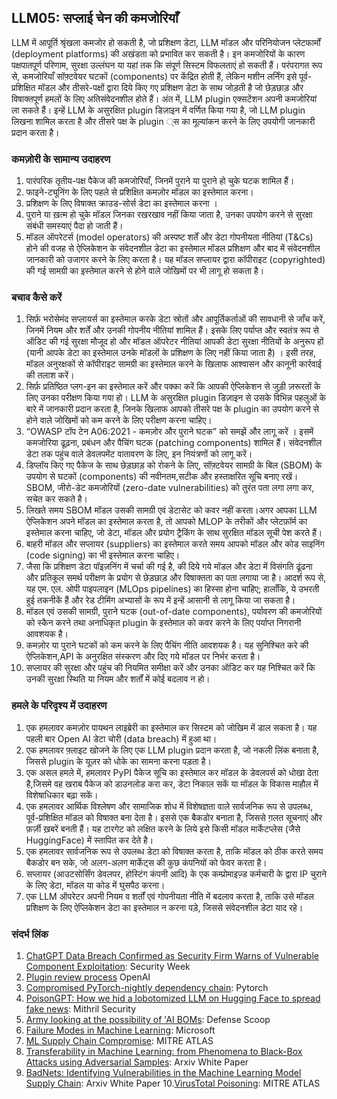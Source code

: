 ## LLM05: सप्लाई चेन की कमजोरियाँ

LLM में आपूर्ति श्रृंखला कमजोर हो सकती है, जो प्रशिक्षण डेटा, LLM मॉडल और परिनियोजन प्लेटफार्मों (deployment platforms) की अखंडता को प्रभावित कर सकती है। इन कमजोरियों के कारण पक्षपातपूर्ण परिणाम, सुरक्षा उल्लंघन या यहां तक कि संपूर्ण सिस्टम विफलताएं हो सकती हैं। परंपरागत रूप से, कमजोरियाँ सॉफ़्टवेयर घटकों (components) पर केंद्रित होती हैं, लेकिन मशीन लर्निंग इसे पूर्व-प्रशिक्षित मॉडल और तीसरे-पक्षों द्वारा दिये किए गए प्रशिक्षण डेटा के साथ जोड़ती है जो छेड़छाड़ और विषाक्तपूर्ण हमलों के लिए अतिसंवेदनशील होते हैं।
अंत में, LLM plugin एक्सटेंशन अपनी कमजोरियां ला सकते हैं। इन्हें LLM के असुरक्षित plugin डिज़ाइन में वर्णित किया गया है, जो LLM plugin लिखना शामिल करता है और तीसरे पक्ष के plugin ्स का मूल्यांकन करने के लिए उपयोगी जानकारी प्रदान करता है।

### कमज़ोरी के सामान्य उदाहरण

1. पारंपरिक तृतीय-पक्ष पैकेज की कमजोरियाँ, जिनमें पुराने या पुराने हो चुके घटक शामिल हैं।
2. फाइने-ट्यूनिंग के लिए पहले से प्रशिक्षित कमज़ोर मॉडल का इस्तेमाल करना।
3. प्रशिक्षण के लिए विषाक्त क्राउड-सोर्स डेटा का इस्तेमाल करना ।
4. पुराने या ख़त्म हो चुके मॉडल जिनका रखरखाव नहीं किया जाता है, उनका उपयोग करने से सुरक्षा संबंधी समस्याएं पैदा हो जाती हैं।
5. मॉडल ऑपरेटर्स (model operators) की अस्पष्ट शर्तें और डेटा गोपनीयता नीतियां (T&Cs) होने की वजह से ऐप्लिकेशन के संवेदनशील डेटा का इस्तेमाल मॉडल प्रशिक्षण और बाद में संवेदनशील जानकारी को उजागर करने के लिए करता है। यह मॉडल सप्लायर द्वारा कॉपीराइट (copyrighted) की गई सामग्री का इस्तेमाल करने से होने वाले जोखिमों पर भी लागू हो सकता है।

### बचाव कैसे करें

1. सिर्फ़ भरोसेमंद सप्लायर्स का इस्तेमाल करके डेटा स्रोतों और आपूर्तिकर्ताओं की सावधानी से जाँच करें, जिनमें नियम और शर्तें और उनकी गोपनीय नीतियां शामिल हैं। इसके लिए पर्याप्त और स्वतंत्र रूप से ऑडिट की गई सुरक्षा मौजूद हो और मॉडल ऑपरेटर नीतियां आपकी डेटा सुरक्षा नीतियों के अनुरूप हों (यानी आपके डेटा का इस्तेमाल उनके मॉडलों के प्रशिक्षण के लिए नहीं किया जाता है) । इसी तरह, मॉडल अनुरक्षकों से कॉपीराइट सामग्री का इस्तेमाल करने के खिलाफ आश्वासन और कानूनी कार्रवाई की तलाश करें।
2. सिर्फ़ प्रतिष्ठित प्लग-इन का इस्तेमाल करें और पक्का करें कि आपकी ऐप्लिकेशन से जुड़ी ज़रूरतों के लिए उनका परीक्षण किया गया हो।  LLM के असुरक्षित plugin  डिज़ाइन से उसके विभिन्न पहलुओं के बारे में जानकारी प्रदान करता है, जिनके खिलाफ आपको तीसरे पक्ष के plugin का उपयोग करने से होने वाले जोखिमों को कम करने के लिए परीक्षण करना चाहिए।
3. “OWASP टॉप टेन A06:2021 - कमज़ोर और पुराने घटक” को समझें और लागू करें । इसमें कमजोरिया ढूढ़ना, प्रबंधन और पैचिंग घटक (patching components) शामिल हैं। संवेदनशील डेटा तक पहुंच वाले डेवलपमेंट वातावरण के लिए, इन नियंत्रणों को लागू करें।
4. डिप्लॉय किए गए पैकेज के साथ छेड़छाड़ को रोकने के लिए, सॉफ़्टवेयर सामग्री के बिल (SBOM) के उपयोग से घटकों (components) की नवीनतम,सटीक और हस्ताक्षरित सूचि बनाए रखें। SBOM, जीरो-डेट कमजोरियों (zero-date vulnerabilities) को तुरंत पता लगा लगा कर, सचेत कर सकते है।
5. लिखते समय SBOM मॉडल उसकी सामग्री एवं डेटासेट को कवर नहीं करता।अगर आपका LLM ऐप्लिकेशन अपने मॉडल का इस्तेमाल करता है, तो आपको MLOP के तरीकों और प्लेटफ़ॉर्म का इस्तेमाल करना चाहिए, जो डेटा, मॉडल और प्रयोग ट्रैकिंग के साथ सुरक्षित मॉडल सूची  पेश करते हैं।
6. बाहरी मॉडल और सप्लायर (suppliers) का इस्तेमाल करते समय आपको मॉडल और कोड साइनिंग (code signing) का भी इस्तेमाल करना चाहिए।
7. जैसा कि प्रशिक्षण डेटा पॉइज़निंग में चर्चा की गई है, की दिये गये  मॉडल और डेटा में विसंगति ढूंढना और प्रतिकूल समर्थ परीक्षण के प्रयोग से छेड़छाड़ और विषाक्तता का पता लगाया जा है। आदर्श रूप से, यह एम. एल. ओपी पाइपलाइन (MLOps pipelines) का हिस्सा होना चाहिए; हालाँकि, ये उभरती हुई तकनीकें हैं और रेड टीमिंग अभ्यासों के रूप में इन्हें आसानी से लागू किया जा सकता है।
8. मॉडल एवं उसकी सामग्री, पुराने घटक (out-of-date components), पर्यावरण की कमजोरियों को स्कैन करने तथा अनाधिकृत plugin के इस्तेमाल को कवर करने के लिए पर्याप्त निगरानी आवशयक है।
9. कमज़ोर या पुराने घटकों को कम करने के लिए पैचिंग नीति आवशयक है। यह सुनिश्चित करे की ऐप्लिकेशन,API के अनुरक्षित संस्करण और दिए गये मॉडल पर निर्भर करता है।
10. सप्लायर की सुरक्षा और पहुंच की नियमित समीक्षा करें और उनका ऑडिट कर यह निश्चित करें कि उनकी सुरक्षा स्थिति या नियम और शर्तों में कोई बदलाव न हो।

### हमले के परिदृश्य में उदाहरण

1. एक हमलावर कमज़ोर पायथन लाइब्रेरी का इस्तेमाल कर सिस्टम को जोखिम में डाल सकता है। यह पहली बार Open AI डेटा चोरी (data breach) में हुआ था।
2. एक हमलावर फ़्लाइट खोजने के लिए एक LLM plugin  प्रदान करता है, जो नकली लिंक बनाता है, जिससे plugin के  यूज़र को धोके का सामना करना पड़ता है।
3. एक असल हमले में, हमलावर PyPI पैकेज सूचि का इस्तेमाल कर मॉडल के डेवलपर्स को धोखा देता है,जिसमे वह खराब पैकेज को डाउनलोड करा कर, डेटा निकाल सकें या मॉडल के विकास माहौल में विशेषाधिकार बढ़ा सकें।
4. एक हमलावर आर्थिक विश्लेषण और सामाजिक शोध में विशेषज्ञता वाले सार्वजनिक रूप से उपलब्ध, पूर्व-प्रशिक्षित मॉडल को विषाक्त बना देता है। इससे एक बैकडोर बनाता है, जिससे ग़लत सूचनाएं और फ़र्ज़ी ख़बरें बनती हैं। यह टारगेट को लक्षित करने के लिये इसे किसी मॉडल मार्केटप्लेस (जैसे HuggingFace) में स्तापित कर देते है।
5. एक हमलावर सार्वजनिक रूप से उपलब्ध डेटा को विषाक्त करता है, ताकि मॉडल को ठीक करते समय बैकडोर बन सके,  जो अलग-अलग मार्केट्स की कुछ कंपनियों को  फेवर करता है।
6. सप्लायर (आउटसोर्सिंग डेवलपर, होस्टिंग कंपनी आदि) के एक कम्प्रोमाइज़्ड कर्मचारी के द्वारा IP चुराने के लिए डेटा, मॉडल या कोड में घुसपैठ करना।
7. एक LLM ऑपरेटर अपनी नियम व शर्तों एवं गोपनीयता नीति में बदलाव करता है, ताकि उसे मॉडल प्रशिक्षण के लिए ऐप्लिकेशन डेटा का इस्तेमाल न करना पड़े, जिससे संवेदनशील डेटा याद रहे।

### संदर्भ लिंक

1. [ChatGPT Data Breach Confirmed as Security Firm Warns of Vulnerable Component Exploitation](https://www.securityweek.com/chatgpt-data-breach-confirmed-as-security-firm-warns-of-vulnerable-component-exploitation/): Security Week
2. [Plugin review process](https://platform.openai.com/docs/plugins/review) OpenAI
3. [Compromised PyTorch-nightly dependency chain](https://pytorch.org/blog/compromised-nightly-dependency/): Pytorch
4. [PoisonGPT: How we hid a lobotomized LLM on Hugging Face to spread fake news](https://blog.mithrilsecurity.io/poisongpt-how-we-hid-a-lobotomized-llm-on-hugging-face-to-spread-fake-news/): Mithril Security
5. [Army looking at the possibility of 'AI BOMs](https://defensescoop.com/2023/05/25/army-looking-at-the-possibility-of-ai-boms-bill-of-materials/): Defense Scoop
6. [Failure Modes in Machine Learning](https://learn.microsoft.com/en-us/security/engineering/failure-modes-in-machine-learning): Microsoft
7. [ML Supply Chain Compromise](https://atlas.mitre.org/techniques/AML.T0010/): MITRE ATLAS
8. [Transferability in Machine Learning: from Phenomena to Black-Box Attacks using Adversarial Samples](https://arxiv.org/pdf/1605.07277.pdf): Arxiv White Paper
9. [BadNets: Identifying Vulnerabilities in the Machine Learning Model Supply Chain](https://arxiv.org/abs/1708.06733): Arxiv White Paper
10.[VirusTotal Poisoning](https://atlas.mitre.org/studies/AML.CS0002): MITRE ATLAS
